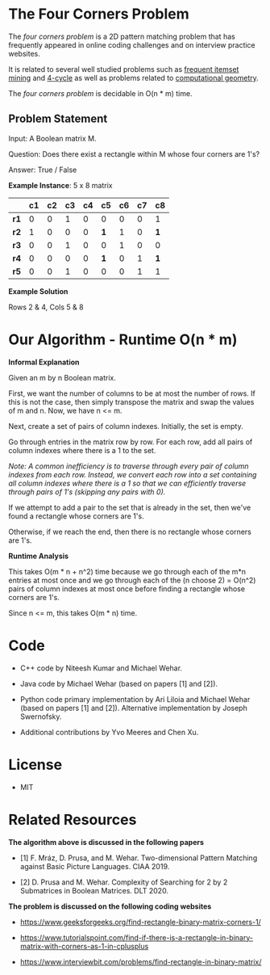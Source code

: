 # The Four Corners Problem

The *four corners problem* is a 2D pattern matching problem that has frequently appeared in online coding challenges and on interview practice websites.

It is related to several well studied problems such as [frequent itemset mining](https://citeseerx.ist.psu.edu/viewdoc/summary?doi=10.1.1.210.7727) and [4-cycle](https://www.sciencedirect.com/science/article/pii/S0304020808730196) as well as problems related to [computational geometry](http://dspace.library.uu.nl/handle/1874/16599).

The *four corners problem* is decidable in O(n \* m) time.

## Problem Statement

Input: A Boolean matrix M.

Question: Does there exist a rectangle within M whose four corners are 1's?

Answer: True / False

**Example Instance**: 5 x 8 matrix

|        |  c1  |  c2  |  c3  |  c4  |  c5   |  c6  |  c7  |  c8   |
|   ---  | ---  | ---  | ---  | ---  | ---   | ---  | ---  | ---   |
| **r1** | 0    | 0    | 1    | 0    | 0     | 0    | 0    | 1     |
| **r2** | 1    | 0    | 0    | 0    | **1** | 1    | 0    | **1** |
| **r3** | 0    | 0    | 1    | 0    | 0     | 1    | 0    | 0     |
| **r4** | 0    | 0    | 0    | 0    | **1** | 0    | 1    | **1** |
| **r5** | 0    | 0    | 1    | 0    | 0     | 0    | 1    | 1     |

**Example Solution**

Rows 2 & 4, Cols 5 & 8

# Our Algorithm - Runtime O(n \* m)

**Informal Explanation**

Given an m by n Boolean matrix.

First, we want the number of columns to be at most the number of rows. If this is not the case, then simply transpose the matrix and swap the values of m and n. Now, we have n <= m.

Next, create a set of pairs of column indexes. Initially, the set is empty.

Go through entries in the matrix row by row. For each row, add all pairs of column indexes where there is a 1 to the set.

*Note: A common inefficiency is to traverse through every pair of column indexes from each row.  Instead, we convert each row into a set containing all column indexes where there is a 1 so that we can efficiently traverse through pairs of 1's (skipping any pairs with 0).*

If we attempt to add a pair to the set that is already in the set, then we've found a rectangle whose corners are 1's.

Otherwise, if we reach the end, then there is no rectangle whose corners are 1's.

**Runtime Analysis**

This takes O(m \* n + n^2) time because we go through each of the m*n entries at most once and we go through each of the (n choose 2) = O(n^2) pairs of column indexes at most once before finding a rectangle whose corners are 1's.

Since n <= m, this takes O(m \* n) time.

# Code

- C++ code by Niteesh Kumar and Michael Wehar.

- Java code by Michael Wehar (based on papers [1] and [2]).

- Python code primary implementation by Ari Liloia and Michael Wehar (based on papers [1] and [2]).  Alternative implementation by Joseph Swernofsky.

- Additional contributions by Yvo Meeres and Chen Xu.

# License

- MIT

# Related Resources

**The algorithm above is discussed in the following papers**

- [1] F. Mráz, D. Prusa, and M. Wehar. Two-dimensional Pattern Matching against Basic Picture Languages. CIAA 2019.

- [2] D. Prusa and M. Wehar. Complexity of Searching for 2 by 2 Submatrices in Boolean Matrices. DLT 2020.

**The problem is discussed on the following coding websites**

- https://www.geeksforgeeks.org/find-rectangle-binary-matrix-corners-1/

- https://www.tutorialspoint.com/find-if-there-is-a-rectangle-in-binary-matrix-with-corners-as-1-in-cplusplus

- https://www.interviewbit.com/problems/find-rectangle-in-binary-matrix/
